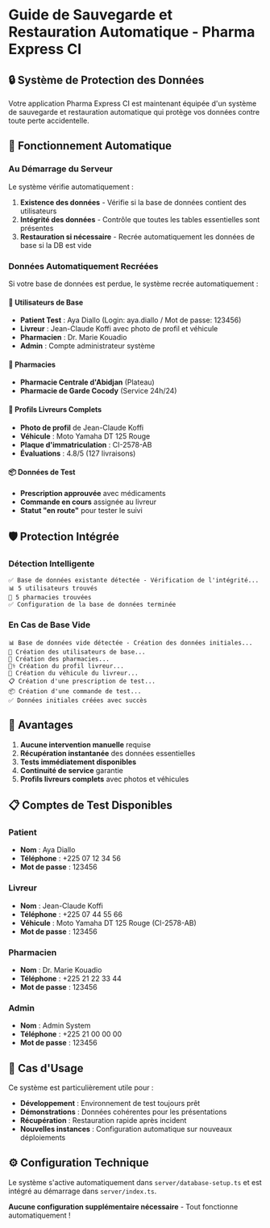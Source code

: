# Guide de Sauvegarde et Restauration Automatique - Pharma Express CI

## 🔒 Système de Protection des Données

Votre application Pharma Express CI est maintenant équipée d'un système de sauvegarde et restauration automatique qui protège vos données contre toute perte accidentelle.

## 🔧 Fonctionnement Automatique

### Au Démarrage du Serveur
Le système vérifie automatiquement :
1. **Existence des données** - Vérifie si la base de données contient des utilisateurs
2. **Intégrité des données** - Contrôle que toutes les tables essentielles sont présentes
3. **Restauration si nécessaire** - Recrée automatiquement les données de base si la DB est vide

### Données Automatiquement Recréées

Si votre base de données est perdue, le système recrée automatiquement :

#### 👥 Utilisateurs de Base
- **Patient Test** : Aya Diallo (Login: aya.diallo / Mot de passe: 123456)
- **Livreur** : Jean-Claude Koffi avec photo de profil et véhicule
- **Pharmacien** : Dr. Marie Kouadio 
- **Admin** : Compte administrateur système

#### 🏪 Pharmacies
- **Pharmacie Centrale d'Abidjan** (Plateau)
- **Pharmacie de Garde Cocody** (Service 24h/24)

#### 🚗 Profils Livreurs Complets
- **Photo de profil** de Jean-Claude Koffi
- **Véhicule** : Moto Yamaha DT 125 Rouge
- **Plaque d'immatriculation** : CI-2578-AB
- **Évaluations** : 4.8/5 (127 livraisons)

#### 📦 Données de Test
- **Prescription approuvée** avec médicaments
- **Commande en cours** assignée au livreur
- **Statut "en route"** pour tester le suivi

## 🛡️ Protection Intégrée

### Détection Intelligente
```
✅ Base de données existante détectée - Vérification de l'intégrité...
📊 5 utilisateurs trouvés
🏪 5 pharmacies trouvées
✅ Configuration de la base de données terminée
```

### En Cas de Base Vide
```
📊 Base de données vide détectée - Création des données initiales...
👥 Création des utilisateurs de base...
🏪 Création des pharmacies...
👨‍⚕️ Création du profil livreur...
🚗 Création du véhicule du livreur...
📋 Création d'une prescription de test...
📦 Création d'une commande de test...
✅ Données initiales créées avec succès
```

## 🚀 Avantages

1. **Aucune intervention manuelle** requise
2. **Récupération instantanée** des données essentielles
3. **Tests immédiatement disponibles** 
4. **Continuité de service** garantie
5. **Profils livreurs complets** avec photos et véhicules

## 📋 Comptes de Test Disponibles

### Patient
- **Nom** : Aya Diallo
- **Téléphone** : +225 07 12 34 56
- **Mot de passe** : 123456

### Livreur  
- **Nom** : Jean-Claude Koffi
- **Téléphone** : +225 07 44 55 66
- **Véhicule** : Moto Yamaha DT 125 Rouge (CI-2578-AB)
- **Mot de passe** : 123456

### Pharmacien
- **Nom** : Dr. Marie Kouadio  
- **Téléphone** : +225 21 22 33 44
- **Mot de passe** : 123456

### Admin
- **Nom** : Admin System
- **Téléphone** : +225 21 00 00 00
- **Mot de passe** : 123456

## 🎯 Cas d'Usage

Ce système est particulièrement utile pour :
- **Développement** : Environnement de test toujours prêt
- **Démonstrations** : Données cohérentes pour les présentations
- **Récupération** : Restauration rapide après incident
- **Nouvelles instances** : Configuration automatique sur nouveaux déploiements

## ⚙️ Configuration Technique

Le système s'active automatiquement dans `server/database-setup.ts` et est intégré au démarrage dans `server/index.ts`.

**Aucune configuration supplémentaire nécessaire** - Tout fonctionne automatiquement !